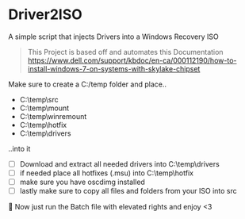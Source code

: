 # Driver2ISO
A simple script that injects Drivers into a Windows Recovery ISO

> This Project is based off and automates this Documentation
https://www.dell.com/support/kbdoc/en-ca/000112190/how-to-install-windows-7-on-systems-with-skylake-chipset

Make sure to create a C:/temp folder and place..

- C:\temp\src
- C:\temp\mount
- C:\temp\winremount
- C:\temp\hotfix
- C:\temp\drivers

..into it 
- [ ] Download and extract all needed drivers into C:\temp\drivers
- [ ] if needed place all hotfixes (.msu) into C:\temp\hotfix
- [ ] make sure you have oscdimg installed
- [ ] lastly make sure to copy all files and folders from your ISO into src 

:tulip: Now just run the Batch file with elevated rights and enjoy <3





